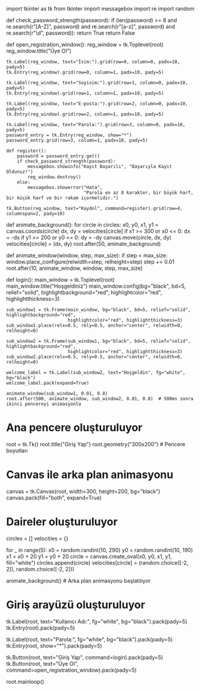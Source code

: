 import tkinter as tk
from tkinter import messagebox
import re
import random


def check_password_strength(password):
    if (len(password) >= 8 and
            re.search(r"[A-Z]", password) and
            re.search(r"[a-z]", password) and
            re.search(r"\d", password)):
        return True
    return False


def open_registration_window():
    reg_window = tk.Toplevel(root)
    reg_window.title("Üye Ol")

    tk.Label(reg_window, text="İsim:").grid(row=0, column=0, padx=10, pady=5)
    tk.Entry(reg_window).grid(row=0, column=1, padx=10, pady=5)

    tk.Label(reg_window, text="Soyisim:").grid(row=1, column=0, padx=10, pady=5)
    tk.Entry(reg_window).grid(row=1, column=1, padx=10, pady=5)

    tk.Label(reg_window, text="E-posta:").grid(row=2, column=0, padx=10, pady=5)
    tk.Entry(reg_window).grid(row=2, column=1, padx=10, pady=5)

    tk.Label(reg_window, text="Parola:").grid(row=3, column=0, padx=10, pady=5)
    password_entry = tk.Entry(reg_window, show="*")
    password_entry.grid(row=3, column=1, padx=10, pady=5)

    def register():
        password = password_entry.get()
        if check_password_strength(password):
            messagebox.showinfo("Kayıt Başarılı", "Başarıyla Kayıt Oldunuz!")
            reg_window.destroy()
        else:
            messagebox.showerror("Hata",
                                 "Parola en az 8 karakter, bir büyük harf, bir küçük harf ve bir rakam içermelidir.")

    tk.Button(reg_window, text="Kaydol", command=register).grid(row=4, columnspan=2, pady=10)


def animate_background():
    for circle in circles:
        x0, y0, x1, y1 = canvas.coords(circle)
        dx, dy = velocities[circle]
        if x1 >= 300 or x0 <= 0:
            dx = -dx
        if y1 >= 200 or y0 <= 0:
            dy = -dy
        canvas.move(circle, dx, dy)
        velocities[circle] = (dx, dy)
    root.after(50, animate_background)


def animate_window(window, step, max_size):
    if step < max_size:
        window.place_configure(relwidth=step, relheight=step)
        step += 0.01
        root.after(10, animate_window, window, step, max_size)


def login():
    main_window = tk.Toplevel(root)
    main_window.title("Hoşgeldiniz")
    main_window.config(bg="black", bd=5, relief="solid", highlightbackground="red", highlightcolor="red",
                       highlightthickness=3)

    sub_window1 = tk.Frame(main_window, bg="black", bd=5, relief="solid", highlightbackground="red",
                           highlightcolor="red", highlightthickness=3)
    sub_window1.place(relx=0.5, rely=0.5, anchor="center", relwidth=0, relheight=0)

    sub_window2 = tk.Frame(sub_window1, bg="black", bd=5, relief="solid", highlightbackground="red",
                           highlightcolor="red", highlightthickness=3)
    sub_window2.place(relx=0.5, rely=0.5, anchor="center", relwidth=0, relheight=0)

    welcome_label = tk.Label(sub_window2, text="Hoşgeldin", fg="white", bg="black")
    welcome_label.pack(expand=True)

    animate_window(sub_window1, 0.01, 0.8)
    root.after(500, animate_window, sub_window2, 0.01, 0.8)  # 500ms sonra ikinci pencereyi animasyonla


# Ana pencere oluşturuluyor
root = tk.Tk()
root.title("Giriş Yap")
root.geometry("300x200")  # Pencere boyutları

# Canvas ile arka plan animasyonu
canvas = tk.Canvas(root, width=300, height=200, bg="black")
canvas.pack(fill="both", expand=True)

# Daireler oluşturuluyor
circles = []
velocities = {}

for _ in range(5):
    x0 = random.randint(10, 290)
    y0 = random.randint(10, 190)
    x1 = x0 + 20
    y1 = y0 + 20
    circle = canvas.create_oval(x0, y0, x1, y1, fill="white")
    circles.append(circle)
    velocities[circle] = (random.choice([-2, 2]), random.choice([-2, 2]))

animate_background()  # Arka plan animasyonu başlatılıyor

# Giriş arayüzü oluşturuluyor
tk.Label(root, text="Kullanıcı Adı:", fg="white", bg="black").pack(pady=5)
tk.Entry(root).pack(pady=5)

tk.Label(root, text="Parola:", fg="white", bg="black").pack(pady=5)
tk.Entry(root, show="*").pack(pady=5)

tk.Button(root, text="Giriş Yap", command=login).pack(pady=5)
tk.Button(root, text="Üye Ol", command=open_registration_window).pack(pady=5)

root.mainloop()
